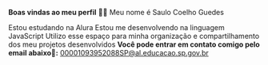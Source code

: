 **Boas vindas ao meu perfil** 🤙🤙
Meu nome é Saulo Coelho Guedes

Estou estudando na Alura
Estou me desenvolvendo na linguagem JavaScript
Utilizo esse espaço para minha organização e compartilhamento dos meu projetos desenvolvidos
**Você pode entrar em contato comigo pelo email abaixo👀:**
00001093952088SP@al.educacao.sp.gov.br
